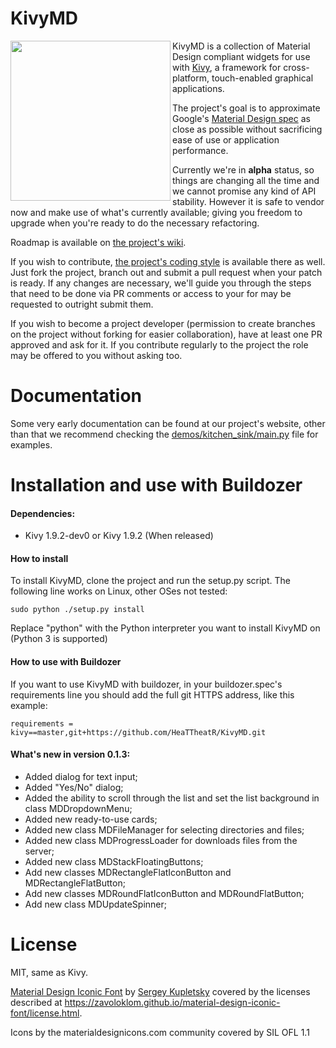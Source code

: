 KivyMD
======

<img align="left" height="256" src="https://raw.githubusercontent.com/kivymd/KivyMD/master/assets/kivymd_logo.png"/>

KivyMD is a collection of Material Design compliant widgets for use with [Kivy](http://kivy.org), a framework for cross-platform, touch-enabled graphical applications.

The project's goal is to approximate Google's [Material Design spec](https://www.google.com/design/spec/material-design/introduction.html) as close as possible without sacrificing ease of use or application performance.

Currently we're in **alpha** status, so things are changing all the time and we cannot promise any kind of API stability. However it is safe to vendor now and make use of what's currently available; giving you freedom to upgrade when you're ready to do the necessary refactoring.

Roadmap is available on [the project's wiki](https://gitlab.com/kivymd/KivyMD/wikis/Roadmap).

If you wish to contribute, [the project's coding style](https://gitlab.com/kivymd/KivyMD/wikis/Coding-style) is available there as well. Just fork the project, branch out and submit a pull request when your patch is ready. If any changes are necessary, we'll guide you through the steps that need to be done via PR comments or access to your for may be requested to outright submit them.

If you wish to become a project developer (permission to create branches on the project without forking for easier collaboration), have at least one PR approved and ask for it. If you contribute regularly to the project the role may be offered to you without asking too.

Documentation
=============

Some very early documentation can be found at our project's website, other than that we recommend checking the [demos/kitchen_sink/main.py](https://github.com/HeaTTheatR/KivyMD/blob/master/demos/kitchen_sink/main.py) file for examples.

Installation and use with Buildozer
===================================

#### Dependencies:
* Kivy 1.9.2-dev0 or Kivy 1.9.2 (When released)

#### How to install

To install KivyMD, clone the project and run the setup.py script. The following line works on Linux, other OSes not tested:

    sudo python ./setup.py install

Replace "python" with the Python interpreter you want to install KivyMD on (Python 3 is supported)


#### How to use with Buildozer

If you want to use KivyMD with buildozer, in your buildozer.spec's requirements line you should add the full git HTTPS address, like this example:

    requirements = kivy==master,git+https://github.com/HeaTTheatR/KivyMD.git

#### What's new in version 0.1.3:
* Added dialog for text input;
* Added "Yes/No" dialog;
* Added the ability to scroll through the list and set the list background in class MDDropdownMenu;
* Added new ready-to-use cards;
* Added new class MDFileManager for selecting directories and files;
* Added new class MDProgressLoader for downloads files from the server;
* Added new class MDStackFloatingButtons;
* Add new classes MDRectangleFlatIconButton and MDRectangleFlatButton;
* Add new classes MDRoundFlatIconButton and MDRoundFlatButton;
* Add new class MDUpdateSpinner;

License
=======

MIT, same as Kivy.

[Material Design Iconic Font](https://github.com/zavoloklom/material-design-iconic-font) by [Sergey Kupletsky](https://twitter.com/zavoloklom) covered by the licenses described at https://zavoloklom.github.io/material-design-iconic-font/license.html.

Icons by the materialdesignicons.com community covered by SIL OFL 1.1
